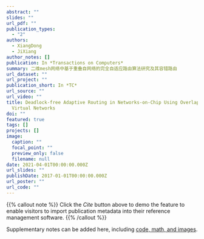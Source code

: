 ```yaml
---
abstract: ""
slides: ""
url_pdf: ""
publication_types:
  - "2"
authors:
  - XiangDong
  - JiXiang
author_notes: []
publication: In *Transactions on Computers*
summary: 二维mesh网络中基于重叠自网络的完全自适应路由算法研究及其容错路由
url_dataset: ""
url_project: ""
publication_short: In *TC*
url_source: ""
url_video: ""
title: Deadlock-free Adaptive Routing in Networks-on-Chip Using Overlapping
  Virtual Networks
doi: ""
featured: true
tags: []
projects: []
image:
  caption: ""
  focal_point: ""
  preview_only: false
  filename: null
date: 2021-04-01T00:00:00.000Z
url_slides: ""
publishDate: 2017-01-01T00:00:00.000Z
url_poster: ""
url_code: ""
---
```

{{% callout note %}}
Click the *Cite* button above to demo the feature to enable visitors to import publication metadata into their reference management software.
{{% /callout %}}

Supplementary notes can be added here, including [code, math, and images](https://wowchemy.com/docs/writing-markdown-latex/).